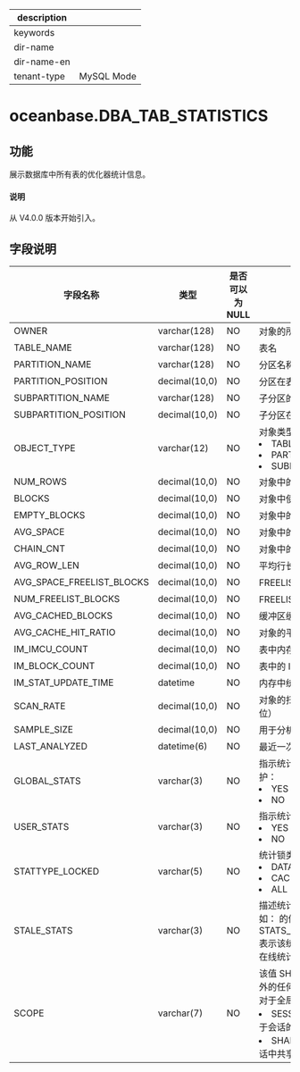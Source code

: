 |description||
|---|---|
|keywords||
|dir-name||
|dir-name-en||
|tenant-type|MySQL Mode|

# oceanbase.DBA_TAB_STATISTICS

## 功能

展示数据库中所有表的优化器统计信息。

<main id="notice" type='explain'>
  <h4>说明</h4>
  <p>从 V4.0.0 版本开始引入。</p>
</main>

## 字段说明

| 字段名称 | 类型 | 是否可以为 NULL | 描述 |
| --- | --- | --- | --- |
| OWNER | varchar(128) | NO | 对象的所有者 |
| TABLE_NAME | varchar(128) | NO | 表名 |
| PARTITION_NAME | varchar(128) | NO | 分区名称 |
| PARTITION_POSITION | decimal(10,0) | NO | 分区在表中的位置 |
| SUBPARTITION_NAME | varchar(128) | NO | 子分区的名称 |
| SUBPARTITION_POSITION | decimal(10,0) | NO | 子分区在分区内的位置 |
| OBJECT_TYPE | varchar(12) | NO | 对象类型：<li>TABLE<li>PARTITION<li>SUBPARTITION |
| NUM_ROWS | decimal(10,0) | NO | 对象中的行数 |
| BLOCKS | decimal(10,0) | NO | 对象中使用的块数 |
| EMPTY_BLOCKS | decimal(10,0) | NO | 对象中的空块数 |
| AVG_SPACE | decimal(10,0) | NO | 对象中的平均可用空间 |
| CHAIN_CNT | decimal(10,0) | NO | 对象中的链接行数 |
| AVG_ROW_LEN | decimal(10,0) | NO | 平均行长度，包括行开销 |
| AVG_SPACE_FREELIST_BLOCKS | decimal(10,0) | NO | FREELIST 上所有块的平均可用空间 |
| NUM_FREELIST_BLOCKS | decimal(10,0) | NO | FREELIST 上的块数 |
| AVG_CACHED_BLOCKS | decimal(10,0) | NO | 缓冲区缓存中的平均块数 |
| AVG_CACHE_HIT_RATIO | decimal(10,0) | NO | 对象的平均缓存命中率 |
| IM_IMCU_COUNT | decimal(10,0) | NO | 表中内存压缩单元（IMCU）的数量 |
| IM_BLOCK_COUNT | decimal(10,0) | NO | 表中的 In-Memory 块数 |
| IM_STAT_UPDATE_TIME | datetime | NO | 内存中统计信息的最近更新的时间戳 |
| SCAN_RATE | decimal(10,0) | NO | 对象的扫描速率（以兆字节/秒为单位） |
| SAMPLE_SIZE | decimal(10,0) | NO | 用于分析表格的样本量 |
| LAST_ANALYZED | datetime(6) | NO | 最近一次分析表的日期 |
| GLOBAL_STATS | varchar(3) | NO | 指示统计信息是否被收集或增量维护：<li>YES<li>NO |
| USER_STATS | varchar(3) | NO | 指示统计信息是否由用户直接输入：<li>YES<li>NO |
| STATTYPE_LOCKED | varchar(5) | NO | 统计锁类型：<li>DATA<li>CACHE<li>ALL |
| STALE_STATS | varchar(3) | NO | 描述统计信息的一些附加属性。例如： 的值STATS_ON_CONVENTIONAL_LOAD表示该统计数据是通过常规 DML 的在线统计数据收集获得的。 |
| SCOPE | varchar(7) | NO | 该值 SHARED 用于在除全局临时表之外的任何表上收集的统计信息。<br>对于全局临时表，可能的值为：<li>SESSION：表示统计信息是特定于会话的<li>SHARED：表示统计信息在所有会话中共享 |
